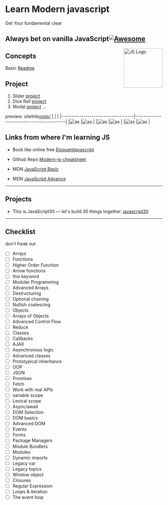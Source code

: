 # Learn Modern javascript

Get Your fundamental clear

## Always bet on vanilla JavaScript[![Awesome](https://awesome.re/badge.svg)](https://awesome.re)

<img src="https://cdn.rawgit.com/voodootikigod/logo.js/master/js.svg" width="125" align="right" alt="JS Logo">

## Concepts

Basic [Readme](https://github.com/ullaskunder3/mastering-js/blob/main/Basic/Basic.md)

## Project

1. Slider [project](./Projects/SideBar/)
2. Dice Roll [project]('./Projects/DiceRoll/)
3. Modal [project](./Projects/modal/)
...

preview: sitelink[roots/](https://ullaskunder3.github.io/mastering-js/)
|                                    |                                           |
|------------------------------------|-------------------------------------------|
|![as](./Projects/p_sc/modal.png)    |![as](./Projects/p_sc/modal_clicked.png)   |
|![as](./Projects/p_sc/slider.png)   |![as](./Projects/p_sc/slider_clicked.png)  |
|![as](./Projects/p_sc/dice.png)     |![as](./Projects/p_sc/dice_roll.png)       |



## Links from where I'm learning JS

- Book like online free [Eloquentjavascript](https://eloquentjavascript.net/index.html)

- Github Repo [Modern-js-cheatsheet](https://github.com/mbeaudru/modern-js-cheatsheet)

- MDN [JavaScript Basic](https://developer.mozilla.org/en-US/docs/Web/JavaScript/Guide)

- MDN [JavaScript Advance](https://developer.mozilla.org/en-US/docs/Web/JavaScript#tutorials)

---

## Projects

- This is JavaScript30 — let's build 30 things together. [javascript30](https://javascript30.com/)

---

## Checklist

don't freak out

- [ ]  Arrays
- [ ]  Functions
- [ ]  Higher Order Function
- [ ]  Arrow functions
- [ ]  this keyword
- [ ]  Modular Programming
- [ ]  Advanced Arrays
- [ ]  Destructuring
- [ ]  Optional chaining
- [ ]  Nullish coalescing
- [ ]  Objects
- [ ]  Arrays of Objects
- [ ]  Advanced Control Flow
- [ ]  Reduce
- [ ]  Classes
- [ ]  Callbacks
- [ ]  AJAX
- [ ]  Asynchronous logic
- [ ]  Advanced classes
- [ ]  Prototypical inheritance
- [ ]  OOP
- [ ]  JSON
- [ ]  Promises
- [ ]  Fetch
- [ ]  Work with real APIs
- [ ]  variable scope
- [ ]  Lexical scope
- [ ]  Async/await
- [ ]  DOM Selection
- [ ]  DOM basics
- [ ]  Advanced DOM
- [ ]  Events
- [ ]  Forms
- [ ]  Package Managers
- [ ]  Module Bundlers
- [ ]  Modules
- [ ]  Dynamic imports
- [ ]  Legacy var
- [ ]  Legacy topics
- [ ]  Window object
- [ ]  Closures
- [ ]  Regular Expression
- [ ]  Loops & iteration
- [ ]  The event loop
